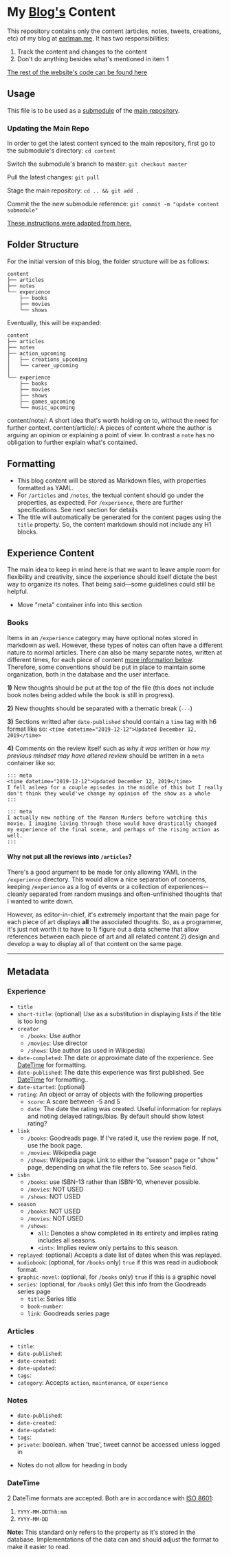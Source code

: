 # My [Blog's](https://earlman.me) Content

This repository contains only the content (articles, notes, tweets, creations, etc) of my blog at [earlman.me](https://earlman.me). It has two responsibilities:

1) Track the content and changes to the content
2) Don't do anything besides what's mentioned in item 1

[The rest of the website's code can be found here](https://github.com/earlman/me)

## Usage

This file is to be used as a [submodule](https://git-scm.com/book/en/v2/Git-Tools-Submodules) of the [main repository](https://github.com/earlman/me).

### Updating the Main Repo

In order to get the latest content synced to the main repository, first go to the submodule's directory: `cd content`

Switch the submodule's branch to master: `git checkout master`

Pull the latest changes: `git pull`

Stage the main repository: `cd .. && git add .`

Commit the the new submodule reference: `git commit -m "update content submodule"`

[These instructions were adapted from here.](https://chrisjean.com/git-submodules-adding-using-removing-and-updating/)

## Folder Structure

For the initial version of this blog, the folder structure will be as follows:

    content
    ├── articles
    ├── notes
    └── experience
        ├── books
        ├── movies
        └── shows
    
Eventually, this will be expanded:

    content
    ├── articles
    ├── notes
    ├── action_upcoming
    │   ├── creations_upcoming
    │   └── career_upcoming
    │   
    └── experience
        ├── books
        ├── movies
        ├── shows
        ├── games_upcoming
        └── music_upcoming


content/note/: A short idea that's worth holding on to, without the need for further context. 
content/article/: A pieces of content where the author is arguing an opinion or explaining a point of view. In contrast a `note` has no obligation to further explain what's contained.  

## Formatting

* This blog content will be stored as Markdown files, with properties formatted as YAML.
* For `/articles` and `/notes`, the textual content should go under the properties, as expected. For `/experience`, there are further specifications. See next section for details
* The title will automatically be generated for the content pages using the `title` property. So, the content markdown should not include any H1 blocks.

## Experience Content

The main idea to keep in mind here is that we want to leave ample room for flexibility and creativity, since the experience should itself dictate the best way to organize its notes. That being said&mdash;some guidelines could still be helpful.


* Move "meta" container info into this section


### Books

Items in an `/experience` category may have optional notes stored in markdown as well.    However, these types of notes can often have a different nature to normal articles. There can also be many separate notes, written at different times, for each piece of content [more information below](). Therefore, some conventions should be put in place to maintain some organization, both in the database and the user interface.

**1)** New thoughts should be put at the top of the file (this does not include book notes being added while the book is still in progress).

**2)** New thoughts should be separated with a thematic break (`---`)

**3)** Sections writted after `date-published` should contain a `time` tag with h6 format like so: `<time datetime="2019-12-12">Updated December 12, 2019</time>`

**4)** Comments on the review itself such as *why it was written* or *how my previous mindset may have altered review* should be written in a `meta` container like so:
    
    ::: meta
    <time datetime="2019-12-12">Updated December 12, 2019</time>
    I fell asleep for a couple episodes in the middle of this but I really don't think they would've change my opinion of the show as a whole
    :::
    
    ::: meta
    I actually new nothing of the Manson Murders before watching this movie. I imagine living through those would have drastically changed my experience of the final scene, and perhaps of the rising action as well. 
    :::

#### Why not put all the reviews into `/articles`?

There's a good argument to be made for only allowing YAML in the `/experience` directory. This would allow a nice separation of concerns, keeping `/experience` as a log of events or a collection of experiences--cleanly separated from random musings and often-unfinished thoughts that I wanted to write down.

However, as editor-in-chief, it's extremely important that the main page for each piece of art displays **all** the associated thoughts. So, as a programmer, it's just not worth it to have to 1) figure out a data scheme that allow references between each piece of art and all related content 2) design and develop a way to display all of that content on the same page. 

---

## Metadata

### Experience

- `title`
- `short-title`: (optional) Use as a substitution in displaying lists if the title is too long
- `creator`
    - `/books`: Use author
    - `/movies`: Use director
    - `/shows`: Use author (as used in Wikipedia)
- `date-completed`: The date or approximate date of the experience. See [DateTime](#DateTime) for formatting.
- `date-published`: The date this experience was first published. See [DateTime](#DateTime) for formatting..
- `date-started`: (optional) 
- `rating`: An object or array of objects with the following properties
    - `score`: A score between -5 and 5
    - `date`: The date the rating was created. Useful information for replays and noting delayed ratings/bias. By default should show latest rating?
- `link`
    - `/books`: Goodreads page. If I've rated it, use the review page. If not, use the book page.
    - `/movies`: Wikipedia page
    - `/shows`: Wikipedia page. Link to either the "season" page or "show" page, depending on what the file refers to. See `season` field.
- `isbn`
    - `/books`: use ISBN-13 rather than ISBN-10, whenever possible.
    - `/movies`: NOT USED
    - `/shows`: NOT USED
- `season`
    - `/books`: NOT USED
    - `/movies`: NOT USED
    - `/shows`:
        - `all`: Denotes a show completed in its entirety and implies rating includes all seasons.
        - `<int>`: Implies review only pertains to this season.
- `replayed`: (optional)  Accepts a date list of dates when this was replayed.
- `audiobook`: (optional, for `/books` only)
        `true` if this was read in audiobook format. 
- `graphic-novel`: (optional, for `/books` only)
        `true` if this is a graphic novel
- `series`: (optional, for `/books` only) Get this info from the Goodreads series page
    - `title`: Series title
    - `book-number`: 
    - `link`: Goodreads series page

### Articles
- `title`:
- `date-published`:
- `date-created`:
- `date-updated`:
- `tags`:
- `category`: Accepts `action`, `maintenance`, or `experience`

### Notes
- `date-published`:
- `date-created`:
- `date-updated`:
- `tags`:
- `private`: boolean. when 'true', tweet cannot be accessed unless logged in


* Notes do not allow for heading in body





### DateTime

2 DateTime formats are accepted. Both are in accordance with [ISO 8601](https://en.wikipedia.org/wiki/ISO_8601):

1) `YYYY-MM-DDThh:mm`
2) `YYYY-MM-DD`

**Note:** This standard only refers to the property as it's stored in the database. Implementations of the data can and should adjust the format to make it easier to read.